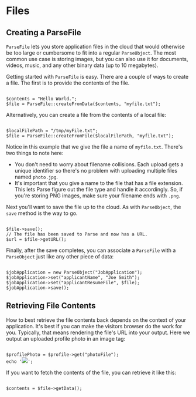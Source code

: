 # Files

## Creating a ParseFile

`ParseFile` lets you store application files in the cloud that would otherwise be too large or cumbersome to fit into a regular `ParseObject`. The most common use case is storing images, but you can also use it for documents, videos, music, and any other binary data (up to 10 megabytes).

Getting started with `ParseFile` is easy. There are a couple of ways to create a file. The first is to provide the contents of the file.

<pre><code class="php">
$contents = "Hello World.";
$file = ParseFile::createFromData($contents, "myfile.txt");
</code></pre>

Alternatively, you can create a file from the contents of a local file:

<pre><code class="php">
$localFilePath = "/tmp/myFile.txt";
$file = ParseFile::createFromFile($localFilePath, "myfile.txt");
</code></pre>

Notice in this example that we give the file a name of `myfile.txt`. There's two things to note here: 

*   You don't need to worry about filename collisions. Each upload gets a unique identifier so there's no problem with uploading multiple files named `photo.jpg`.
*   It's important that you give a name to the file that has a file extension. This lets Parse figure out the file type and handle it accordingly. So, if you're storing PNG images, make sure your filename ends with `.png`.

Next you'll want to save the file up to the cloud. As with `ParseObject`, the `save` method is the way to go.

<pre><code class="php">
$file->save();
// The file has been saved to Parse and now has a URL.
$url = $file->getURL();
</code></pre>

Finally, after the save completes, you can associate a `ParseFile` with a `ParseObject` just like any other piece of data:

<pre><code class="php">
$jobApplication = new ParseObject("JobApplication");
$jobApplication->set("applicantName", "Joe Smith");
$jobApplication->set("applicantResumeFile", $file);
$jobApplication->save();
</code></pre>

## Retrieving File Contents

How to best retrieve the file contents back depends on the context of your application. It's best if you can make the visitors browser do the work for you. Typically, that means rendering the file's URL into your output. Here we output an uploaded profile photo in an image tag:

<pre><code class="php">
$profilePhoto = $profile->get("photoFile");
echo '<img src="' . $profilePhoto->getURL() . '">';
</code></pre>

If you want to fetch the contents of the file, you can retrieve it like this:

<pre><code class="php">
$contents = $file->getData();
</code></pre>
